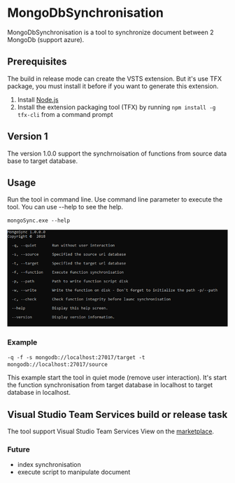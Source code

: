# MongoDbSynchronisation
MongoDbSynchronisation is a tool to synchronize document between 2 MongoDb (support azure).

## Prerequisites
The build in release mode can create the VSTS extension. But it's use TFX package, you must install it before if you want to generate this extension.
1. Install [Node.js](https://nodejs.org/en/)
2. Install the extension packaging tool (TFX) by running `npm install -g tfx-cli` from a command prompt

## Version 1
The version 1.0.0 support the synchrnoisation of functions from source data base to target database.

## Usage
Run the tool in command line. 
Use command line parameter to execute the tool. 
You can use --help to see the help.

    mongoSync.exe --help

![help](help.PNG)

### Example
    -q -f -s mongodb://localhost:27017/target -t mongodb://localhost:27017/source

This example start the tool in quiet mode (remove user interaction).
It's start the function synchronisation from target database in localhost to target database in localhost.

## Visual Studio Team Services build or release task
The tool support Visual Studio Team Services
View on the [marketplace](https://marketplace.visualstudio.com/items?itemName=Cedric-Michel.build-release-task#overview).


### Future
* index synchronisation
* execute script to manipulate document


